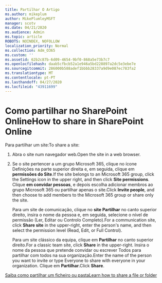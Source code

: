 ```yaml
---
title: Partilhar O Artigo
ms.author: mikeplum
author: MikePlumleyMSFT
manager: scotv
ms.date: 04/21/2020
ms.audience: Admin
ms.topic: article
ROBOTS: NOINDEX, NOFOLLOW
localization_priority: Normal
ms.collection: Adm_O365
ms.custom: ''
ms.assetid: 62b2c87b-6d09-4654-9bf0-868a5e73b7c7
ms.openlocfilehash: daab5cfbcb52a1e946a5bd228897a2dc5e3ebe7e
ms.sourcegitcommit: 286000b588adef1bbbb28337a9d9e087ec783fa2
ms.translationtype: MT
ms.contentlocale: pt-PT
ms.lasthandoff: 04/27/2020
ms.locfileid: "43911699"
---
```

# <a name="how-to-share-in-sharepoint-online"></a><span data-ttu-id="d3202-102">Como partilhar no SharePoint Online</span><span class="sxs-lookup"><span data-stu-id="d3202-102">How to share in SharePoint Online</span></span>

<span data-ttu-id="d3202-103">Para partilhar um site:</span><span class="sxs-lookup"><span data-stu-id="d3202-103">To share a site:</span></span>
  
1. <span data-ttu-id="d3202-104">Abra o site num navegador web.</span><span class="sxs-lookup"><span data-stu-id="d3202-104">Open the site in a web browser.</span></span>
    
2. <span data-ttu-id="d3202-105">Se o site pertencer a um grupo Microsoft 365, clique no ícone Definições na parte superior direita e, em seguida, clique em **permissões do Site**.</span><span class="sxs-lookup"><span data-stu-id="d3202-105">If the site belongs to an Microsoft 365 group, click the Settings icon in the upper right, and then click **Site permissions**.</span></span> <span data-ttu-id="d3202-106">Clique **em convidar pessoas**, e depois escolha adicionar membros ao grupo Microsoft 365 ou partilhar apenas o site.</span><span class="sxs-lookup"><span data-stu-id="d3202-106">Click **Invite people**, and then choose to add members to the Microsoft 365 group or share only the site.</span></span> 
    
    <span data-ttu-id="d3202-107">Para um site de comunicação, clique no **site Partilhar** no canto superior direito, insira o nome da pessoa e, em seguida, selecione o nível de permissão (Ler, Editar ou Controlo Completo).</span><span class="sxs-lookup"><span data-stu-id="d3202-107">For a communication site, click **Share site** in the upper-right, enter the person's name, and then select the permission level (Read, Edit, or Full Control).</span></span> 
    
    <span data-ttu-id="d3202-108">Para um site clássico da equipa, clique em **Partilhar** no canto superior direito.</span><span class="sxs-lookup"><span data-stu-id="d3202-108">For a classic team site, click **Share** in the upper-right.</span></span> <span data-ttu-id="d3202-109">Insira o nome da pessoa que pretende convidar ou escrever Todos para partilhar com todos na sua organização.</span><span class="sxs-lookup"><span data-stu-id="d3202-109">Enter the name of the person you want to invite or type Everyone to share with everyone in your organization.</span></span> <span data-ttu-id="d3202-110">Clique em **Partilhar**.</span><span class="sxs-lookup"><span data-stu-id="d3202-110">Click **Share**.</span></span>
    
[<span data-ttu-id="d3202-111">Saiba como partilhar um ficheiro ou pasta</span><span class="sxs-lookup"><span data-stu-id="d3202-111">Learn how to share a file or folder</span></span>](https://go.microsoft.com/fwlink/?linkid=511430)
  

